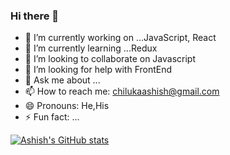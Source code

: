 ### Hi there 👋


- 🔭 I’m currently working on ...JavaScript, React
- 🌱 I’m currently learning ...Redux
- 👯 I’m looking to collaborate on Javascript
- 🤔 I’m looking for help with FrontEnd
- 💬 Ask me about ...
- 📫 How to reach me: chilukaashish@gmail.com
- 😄 Pronouns: He,His
- ⚡ Fun fact: ...

[![Ashish's GitHub stats](https://github-readme-stats.vercel.app/api?username=ashishcas)](https://github.com/anuraghazra/github-readme-stats)
